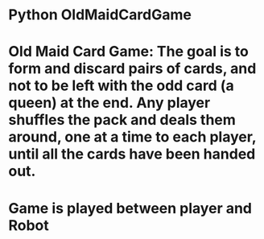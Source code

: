 # Python OldMaidCardGame

#  Old Maid Card Game: The goal is to form and discard pairs of cards, and not to be left with the odd card (a queen) at the end. Any player shuffles the pack and deals them around, one at a time to each player, until all the cards have been handed out.

# Game is played between player and Robot
